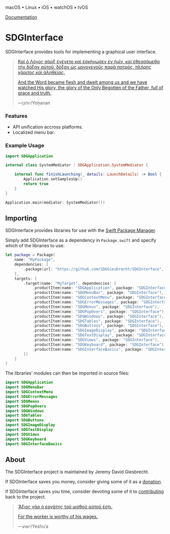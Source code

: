 <!--
 README.md

 This source file is part of the SDGInterface open source project.
 https://sdggiesbrecht.github.io/SDGInterface

 Copyright ©2018–2019 Jeremy David Giesbrecht and the SDGInterface project contributors.

 Soli Deo gloria.

 Licensed under the Apache Licence, Version 2.0.
 See http://www.apache.org/licenses/LICENSE-2.0 for licence information.
 -->

macOS • Linux • iOS • watchOS • tvOS

[Documentation](https://sdggiesbrecht.github.io/SDGInterface/%F0%9F%87%A8%F0%9F%87%A6EN)

# SDGInterface

SDGInterface provides tools for implementing a graphical user interface.

> [Καὶ ὁ Λόγος σὰρξ ἐγένετο καὶ ἐσκήνωσεν ἐν ἡμῖν, καὶ ἐθεασάμεθα τὴν δόξαν αὐτοῦ, δόξαν ὡς μονογενοῦς παρὰ πατρός, πλήρης χάριτος καὶ ἀληθείας.](https://www.biblegateway.com/passage/?search=John+1&version=SBLGNT;NIV)
>
> [And the Word became flesh and dwelt among us and we have watched His glory, the glory of the Only Begotten of the Father, full of grace and truth.](https://www.biblegateway.com/passage/?search=John+1&version=SBLGNT;NIV)
>
> ―‎יוחנן⁩/Yoẖanan

### Features

- API unification accross platforms.
- Localized menu bar.

### Example Usage

```swift
import SDGApplication

internal class SystemMediator : SDGApplication.SystemMediator {

    internal func finishLaunching(_ details: LaunchDetails) -> Bool {
        Application.setSamplesUp()
        return true
    }
}
```

```swift
Application.main(mediator: SystemMediator())
```

## Importing

SDGInterface provides libraries for use with the [Swift Package Manager](https://swift.org/package-manager/).

Simply add SDGInterface as a dependency in `Package.swift` and specify which of the libraries to use:

```swift
let package = Package(
    name: "MyPackage",
    dependencies: [
        .package(url: "https://github.com/SDGGiesbrecht/SDGInterface", .upToNextMinor(from: Version(0, 3, 0))),
    ],
    targets: [
        .target(name: "MyTarget", dependencies: [
            .productItem(name: "SDGApplication", package: "SDGInterface"),
            .productItem(name: "SDGMenuBar", package: "SDGInterface"),
            .productItem(name: "SDGContextMenu", package: "SDGInterface"),
            .productItem(name: "SDGErrorMessages", package: "SDGInterface"),
            .productItem(name: "SDGMenus", package: "SDGInterface"),
            .productItem(name: "SDGPopOvers", package: "SDGInterface"),
            .productItem(name: "SDGWindows", package: "SDGInterface"),
            .productItem(name: "SDGTables", package: "SDGInterface"),
            .productItem(name: "SDGButtons", package: "SDGInterface"),
            .productItem(name: "SDGImageDisplay", package: "SDGInterface"),
            .productItem(name: "SDGTextDisplay", package: "SDGInterface"),
            .productItem(name: "SDGViews", package: "SDGInterface"),
            .productItem(name: "SDGKeyboard", package: "SDGInterface"),
            .productItem(name: "SDGInterfaceBasics", package: "SDGInterface"),
        ])
    ]
)
```

The libraries’ modules can then be imported in source files:

```swift
import SDGApplication
import SDGMenuBar
import SDGContextMenu
import SDGErrorMessages
import SDGMenus
import SDGPopOvers
import SDGWindows
import SDGTables
import SDGButtons
import SDGImageDisplay
import SDGTextDisplay
import SDGViews
import SDGKeyboard
import SDGInterfaceBasics
```

## About

The SDGInterface project is maintained by Jeremy David Giesbrecht.

If SDGInterface saves you money, consider giving some of it as a [donation](https://paypal.me/JeremyGiesbrecht).

If SDGInterface saves you time, consider devoting some of it to [contributing](https://github.com/SDGGiesbrecht/SDGInterface) back to the project.

> [Ἄξιος γὰρ ὁ ἐργάτης τοῦ μισθοῦ αὐτοῦ ἐστι.](https://www.biblegateway.com/passage/?search=Luke+10&version=SBLGNT;NIV)
>
> [For the worker is worthy of his wages.](https://www.biblegateway.com/passage/?search=Luke+10&version=SBLGNT;NIV)
>
> ―‎ישוע/Yeshuʼa
